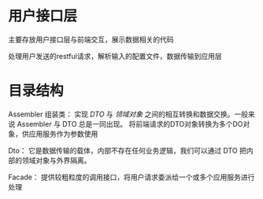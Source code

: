 # 用户接口层
主要存放用户接口层与前端交互，展示数据相关的代码

处理用户发送的restful请求，解析输入的配置文件，数据传输到应用层
# 目录结构
Assembler 组装类： 实现 *DTO* 与 *领域对象* 之间的相互转换和数据交换。一般来说 Assembler 与 DTO 总是一同出现。
将前端请求的DTO对象转换为多个DO对象，供应用服务作为参数使用

Dto： 它是数据传输的载体，内部不存在任何业务逻辑，我们可以通过 DTO 把内部的领域对象与外界隔离。

Facade： 提供较粗粒度的调用接口，将用户请求委派给一个或多个应用服务进行处理